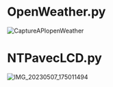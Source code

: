 # OpenWeather.py


![CaptureAPIopenWeather](https://user-images.githubusercontent.com/125506518/236698555-cbcd4d8d-ccd0-4fa0-a741-a926d18b74da.JPG)


# NTPavecLCD.py



![IMG_20230507_175011494](https://user-images.githubusercontent.com/125506518/236698533-fe0a4d4c-90f6-4725-996e-dfec9307762f.jpg)
